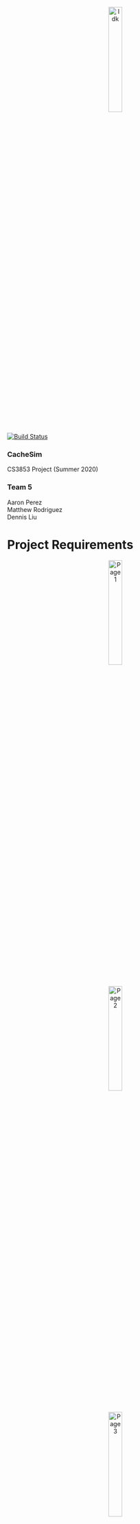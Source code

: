 <p align="center">
  <img src="https://i.imgur.com/Dg7NOfn.jpeg" alt="Idk" width="25%" height="25%" />
</p>

[![Build Status](https://api.travis-ci.com/AronPerez/CacheSim.svg?branch=master&status=passed)](https://travis-ci.com/github/AronPerez/CacheSim)

### CacheSim
CS3853 Project (Summer 2020)

### Team 5
Aaron Perez<br>
Matthew Rodriguez<br>
Dennis Liu<br>
# Project Requirements
<p align="center">
  <img src="https://i.imgur.com/w6si2nT.jpg" alt="Page 1" width="25%" height="25%" />
</p>
<p align="center">
  <img src="https://i.imgur.com/pNrLLYx.jpg" alt="Page 2" width="25%" height="25%" />
</p>
<p align="center">
  <img src="https://i.imgur.com/x8TWec8.jpg" alt="Page 3" width="25%" height="25%" />
</p>
<p align="center">
  <img src="https://i.imgur.com/HCEQ8QK.jpg" alt="Page 4" width="25%" height="25%" />
</p>
<p align="center">
  <img src="https://i.imgur.com/MTUhg0j.jpg" alt="Page 5" width="25%" height="25%" />
</p>
<p align="center">
  <img src="https://i.imgur.com/0gnIoKV.jpg" alt="Page 6" width="25%" height="25%" />
</p>
